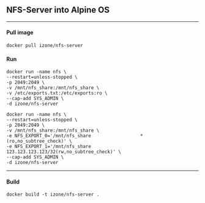 ## NFS-Server into Alpine OS
-----

#### Pull image
```
docker pull izone/nfs-server
```
#### Run
```
docker run -name nfs \
--restart=unless-stopped \
-p 2049:2049 \
-v /mnt/nfs_share:/mnt/nfs_share \
-v /etc/exports.txt:/etc/exports:ro \
--cap-add SYS_ADMIN \
-d izone/nfs-server
```
```
docker run -name nfs \
--restart=unless-stopped \
-p 2049:2049 \
-v /mnt/nfs_share:/mnt/nfs_share \
-e NFS_EXPORT_0='/mnt/nfs_share                  *(ro,no_subtree_check)' \
-e NFS_EXPORT_1='/mnt/nfs_share 123.123.123.123/32(rw,no_subtree_check)' \
--cap-add SYS_ADMIN \
-d izone/nfs-server
```
-----
#### Build
```
docker build -t izone/nfs-server .
```

